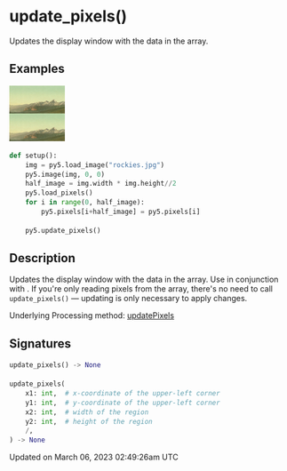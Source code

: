 # update_pixels()

Updates the display window with the data in the [](sketch_pixels) array.

## Examples

<div class="example-table">

<div class="example-row"><div class="example-cell-image">

![example picture for update_pixels()](/images/reference/Sketch_update_pixels_0.png)

</div><div class="example-cell-code">

```python
def setup():
    img = py5.load_image("rockies.jpg")
    py5.image(img, 0, 0)
    half_image = img.width * img.height//2
    py5.load_pixels()
    for i in range(0, half_image):
        py5.pixels[i+half_image] = py5.pixels[i]
    
    py5.update_pixels()
```

</div></div>

</div>

## Description

Updates the display window with the data in the [](sketch_pixels) array. Use in conjunction with [](sketch_load_pixels). If you're only reading pixels from the array, there's no need to call `update_pixels()` — updating is only necessary to apply changes.

Underlying Processing method: [updatePixels](https://processing.org/reference/updatePixels_.html)

## Signatures

```python
update_pixels() -> None

update_pixels(
    x1: int,  # x-coordinate of the upper-left corner
    y1: int,  # y-coordinate of the upper-left corner
    x2: int,  # width of the region
    y2: int,  # height of the region
    /,
) -> None
```

Updated on March 06, 2023 02:49:26am UTC
